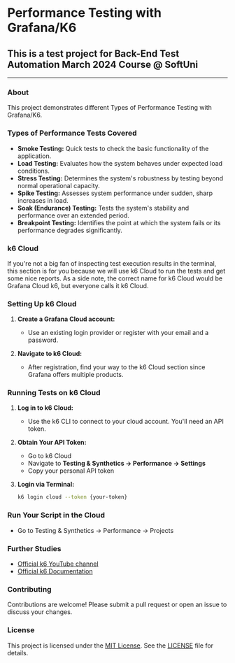 # Performance Testing with Grafana/K6
## This is a test project for Back-End Test Automation March 2024 Course @ SoftUni
---
### About
This project demonstrates different Types of Performance Testing with Grafana/K6.

### Types of Performance Tests Covered
- **Smoke Testing:** Quick tests to check the basic functionality of the application.
- **Load Testing:** Evaluates how the system behaves under expected load conditions.
- **Stress Testing:** Determines the system's robustness by testing beyond normal operational capacity.
- **Spike Testing:** Assesses system performance under sudden, sharp increases in load.
- **Soak (Endurance) Testing:** Tests the system's stability and performance over an extended period.
- **Breakpoint Testing:** Identifies the point at which the system fails or its performance degrades significantly.

### k6 Cloud
If you're not a big fan of inspecting test execution results in the terminal, this section is for you because we will use k6 Cloud to run the tests and get some nice reports. As a side note, the correct name for k6 Cloud would be Grafana Cloud k6, but everyone calls it k6 Cloud.

### Setting Up k6 Cloud
1. **Create a Grafana Cloud account:**
   - Use an existing login provider or register with your email and a password.

2. **Navigate to k6 Cloud:**
   - After registration, find your way to the k6 Cloud section since Grafana offers multiple products.

### Running Tests on k6 Cloud
1. **Log in to k6 Cloud:**
   - Use the k6 CLI to connect to your cloud account. You'll need an API token.

2. **Obtain Your API Token:**
   - Go to k6 Cloud
   - Navigate to **Testing & Synthetics -> Performance -> Settings**
   - Copy your personal API token

3. **Login via Terminal:**
   ```sh
   k6 login cloud --token {your-token}
### Run Your Script in the Cloud
- Go to Testing & Synthetics -> Performance -> Projects

### Further Studies

- [Official k6 YouTube channel](https://www.youtube.com/c/k6test)
- [Official k6 Documentation](https://grafana.com/docs/k6/latest/)

### Contributing
Contributions are welcome! Please submit a pull request or open an issue to discuss your changes.

### License

This project is licensed under the [MIT License](LICENSE). See the [LICENSE](LICENSE) file for details.

